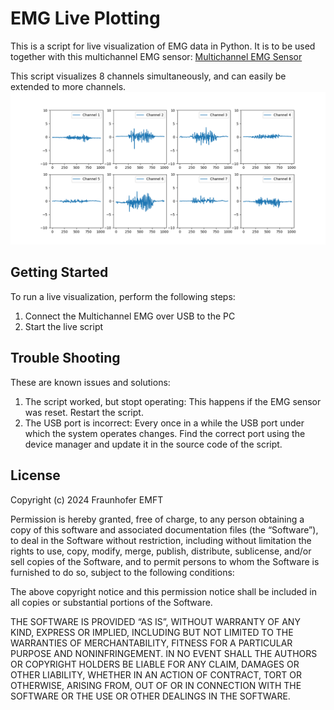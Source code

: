 # EMG Live Plotting
This is a script for live visualization of EMG data in Python. It is to be used together with this multichannel EMG sensor: [Multichannel EMG Sensor](./../../../../emg-sensor_board)  

This script visualizes 8 channels simultaneously, and can easily be extended to more channels.
![Multichannel EMG Adapter](Figures/live_vis_signal.png "Live Visualisatioin Signal")
## Getting Started
To run a live visualization, perform the following steps:
1. Connect the Multichannel EMG over USB to the PC
2. Start the live script

## Trouble Shooting
These are known issues and solutions:
1. The script worked, but stopt operating: This happens if the EMG sensor was reset. Restart the script.
2. The USB port is incorrect: Every once in a while the USB port under which the system operates changes. Find the correct port using the device manager and update it in the source code of the script.


## License
Copyright (c) 2024 Fraunhofer EMFT

Permission is hereby granted, free of charge, to any person obtaining a copy of this software and associated documentation files (the “Software”), to deal in the Software without restriction, including without limitation the rights to use, copy, modify, merge, publish, distribute, sublicense, and/or sell copies of the Software, and to permit persons to whom the Software is furnished to do so, subject to the following conditions:

The above copyright notice and this permission notice shall be included in all copies or substantial portions of the Software.

THE SOFTWARE IS PROVIDED “AS IS”, WITHOUT WARRANTY OF ANY KIND, EXPRESS OR IMPLIED, INCLUDING BUT NOT LIMITED TO THE WARRANTIES OF MERCHANTABILITY, FITNESS FOR A PARTICULAR PURPOSE AND NONINFRINGEMENT. IN NO EVENT SHALL THE AUTHORS OR COPYRIGHT HOLDERS BE LIABLE FOR ANY CLAIM, DAMAGES OR OTHER LIABILITY, WHETHER IN AN ACTION OF CONTRACT, TORT OR OTHERWISE, ARISING FROM, OUT OF OR IN CONNECTION WITH THE SOFTWARE OR THE USE OR OTHER DEALINGS IN THE SOFTWARE.


